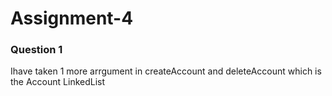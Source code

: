 # Assignment-4

### Question 1

<p>Ihave taken 1 more arrgument in createAccount and deleteAccount which is the Account LinkedList</p>
